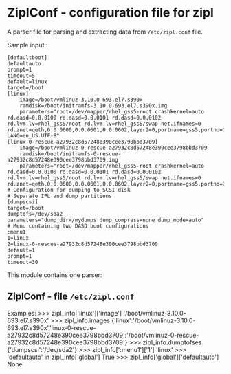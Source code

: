 ZiplConf - configuration file for zipl
======================================

A parser file for parsing and extracting data from ``/etc/zipl.conf`` file.

Sample input::

    [defaultboot]
    defaultauto
    prompt=1
    timeout=5
    default=linux
    target=/boot
    [linux]
        image=/boot/vmlinuz-3.10.0-693.el7.s390x
        ramdisk=/boot/initramfs-3.10.0-693.el7.s390x.img
        parameters="root=/dev/mapper/rhel_gss5-root crashkernel=auto rd.dasd=0.0.0100 rd.dasd=0.0.0101 rd.dasd=0.0.0102 rd.lvm.lv=rhel_gss5/root rd.lvm.lv=rhel_gss5/swap net.ifnames=0 rd.znet=qeth,0.0.0600,0.0.0601,0.0.0602,layer2=0,portname=gss5,portno=0 LANG=en_US.UTF-8"
    [linux-0-rescue-a27932c8d57248e390cee3798bbd3709]
        image=/boot/vmlinuz-0-rescue-a27932c8d57248e390cee3798bbd3709
        ramdisk=/boot/initramfs-0-rescue-a27932c8d57248e390cee3798bbd3709.img
        parameters="root=/dev/mapper/rhel_gss5-root crashkernel=auto rd.dasd=0.0.0100 rd.dasd=0.0.0101 rd.dasd=0.0.0102 rd.lvm.lv=rhel_gss5/root rd.lvm.lv=rhel_gss5/swap net.ifnames=0 rd.znet=qeth,0.0.0600,0.0.0601,0.0.0602,layer2=0,portname=gss5,portno=0"
    # Configuration for dumping to SCSI disk
    # Separate IPL and dump partitions
    [dumpscsi]
    target=/boot
    dumptofs=/dev/sda2
    parameters="dump_dir=/mydumps dump_compress=none dump_mode=auto"
    # Menu containing two DASD boot configurations
    :menu1
    1=linux
    2=linux-0-rescue-a27932c8d57248e390cee3798bbd3709
    default=1
    prompt=1
    timeout=30

This module contains one parser:

ZiplConf - file ``/etc/zipl.conf``
----------------------------------

Examples:
    >>> zipl_info['linux']['image']
    '/boot/vmlinuz-3.10.0-693.el7.s390x'
    >>> zipl_info.images
    {'linux':'/boot/vmlinuz-3.10.0-693.el7.s390x','linux-0-rescue-a27932c8d57248e390cee3798bbd3709':'/boot/vmlinuz-0-rescue-a27932c8d57248e390cee3798bbd3709'}
    >>> zipl_info.dumptofses
    {'dumpscsi':'/dev/sda2'}
    >>> zipl_info[':menu1']['1']
    'linux'
    >>> 'defaultauto' in zipl_info['global']
    True
    >>> zipl_info['global']['defaultauto']
    None
